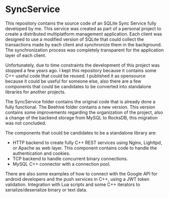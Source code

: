 # SyncService

This repository contains the source code of an SQLite Sync Service fully developed by me. This service was created as part of a personal project to create a distributed multiplatform management application. Each client was designed to use a modified version of SQLite that could collect the transactions made by each client and synchronize them in the background. The synchronization process was completely transparent for the application layer of each client.

Unfortunately, due to time constraints the development of this project was stopped a few years ago. I kept this repository because it contains some C++ useful code that could be reused. I published it as opensource because it could be useful for someone else, also there are a few components that could be candidates to be converted into standalone libraries for another projects.

The SyncService folder contains the original code that is already done a fully functional. The Beehive folder contains a new version. This version contains some improvements regarding the organization of the project, also a change of the backend storage from MySQL to RocksDB, this migration was not concluded.

The components that could be candidates to be a standalone library are:

* HTTP backend to create fully C++ REST services using Nginx, Lighttpd, or Apache as web layer. This component contains code to handle the authentication and cookies.
* TCP backend to handle concurrent binary connections.
* MySQL C++ connector with a connection pool.

There are also some examples of how to connect with the Google API for android developers and the push services in C++, using a JWT token validation. Integration with Lua scripts and some C++ iterators to serialize/deserialize binary or text data.
